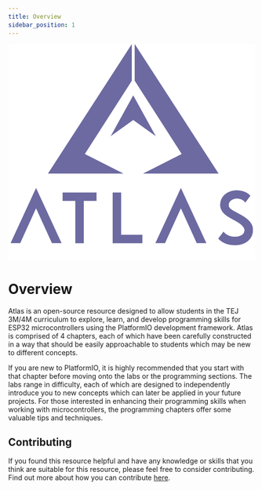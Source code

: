 ```yaml
---
title: Overview
sidebar_position: 1
---
```

<p style={{ textAlign: 'center' }}>
  <img 
    src="/img/atlas_banner.png" 
    alt="PlatformIO Banner" 
    style={{ 
      width: '80%', 
      maxWidth: '80%', 
      height: 'auto' 
    }} 
  />
</p>

# Overview

Atlas is an open-source resource designed to allow students in the TEJ 3M/4M curriculum to explore, learn, and develop programming skills for ESP32 microcontrollers using the PlatformIO development framework. Atlas is comprised of 4 chapters, each of which have been carefully constructed in a way that should be easily approachable to students which may be new to different concepts. 

If you are new to PlatformIO, it is highly recommended that you start with that chapter before moving onto the labs or the programming sections. The labs range in difficulty, each of which are designed to independently introduce you to new concepts which can later be applied in your future projects. For those interested in enhancing their programming skills when working with microcontrollers, the programming chapters offer some valuable tips and techniques. 

## Contributing

If you found this resource helpful and have any knowledge or skills that you think are suitable for this resource, please feel free to consider contributing. Find out more about how you can contribute [here](/docs/ATLAS/Contributing).